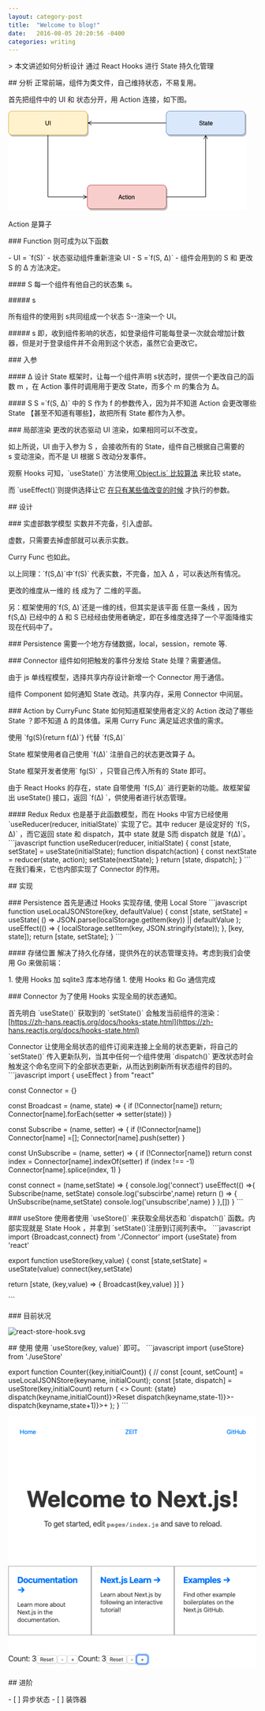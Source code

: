 ```yaml
--- 
layout: category-post
title:  "Welcome to blog!"
date:   2016-08-05 20:20:56 -0400
categories: writing
---
```


\> 本文讲述如何分析设计 通过 React Hooks 进行 State 持久化管理

\## 分析
正常前端，组件为类文件，自己维持状态，不易复用。

首先把组件中的 UI 和 状态分开，用 Action 连接，如下图。

![UI=f(State).png](assert/1573654060345-7a199253-b266-4610-8632-066e77adf5c3.png)

Action 是算子

\### Function
则可成为以下函数

\- UI = \`f(S)\`
 \- 状态驱动组件重新渲染 UI
\- S =\`f(S, ∆)\`
 \- 组件会用到的 S 和 更改 S 的 ∆ 方法决定。

\#### S
每一个组件有他自己的状态集 s。

\##### s

所有组件的使用到 s共同组成一个状态 S--渲染一个 UI。

\##### s
即，收到组件影响的状态，如登录组件可能每登录一次就会增加计数器，但是对于登录组件并不会用到这个状态，虽然它会更改它。

\### 入参

\#### ∆
设计 State 框架时，让每一个组件声明 s状态时，提供一个更改自己的函数 m ，在 Action 事件时调用用于更改 State，而多个 m 的集合为 ∆。

\#### S
S =\`f(S, ∆)\` 中的 S 作为 f 的参数传入，因为并不知道 Action 会更改哪些 State 【甚至不知道有哪些】，故把所有 State 都作为入参。

\### 局部渲染
更改的状态驱动 UI 渲染，如果相同可以不改变。

如上所说，UI 由于入参为 S ，会接收所有的 State，组件自己根据自己需要的 s 变动渲染，而不是 UI 根据 S 改动分发事件。

观察 Hooks 可知，\`useState()\` 方法使用[\`Object.is\` 比较算法](https://developer.mozilla.org/en-US/docs/Web/JavaScript/Reference/Global\_Objects/Object/is#Description) 来比较 state。

而 \`useEffect()\`则提供选择让它 [在只有某些值改变的时候](https://zh-hans.reactjs.org/docs/hooks-reference.html#conditionally-firing-an-effect) 才执行的参数。

\## 设计

\### 实虚部数学模型
实数并不完备，引入虚部。

虚数，只需要去掉虚部就可以表示实数。

Curry Func 也如此。

以上同理：\`f(S,∆)\`中\`f(S)\` 代表实数，不完备，加入 ∆ ，可以表达所有情况。

更改的维度从一维的 线 成为了 二维的平面。

另：框架使用的\`f(S, ∆)\`还是一维的线，但其实是该平面 任意一条线 ，因为 f(S,∆) 已经中的 ∆ 和 S 已经经由使用者确定，即在多维度选择了一个平面降维实现在代码中了。

\### Persistence
需要一个地方存储数据，local，session，remote 等.

\### Connector
组件如何把触发的事件分发给 State 处理？需要通信。

由于 js 单线程模型，选择共享内存设计新增一个 Connector 用于通信。

组件 Component 如何通知 State 改动。共享内存，采用 Connector 中间层。

\### Action by CurryFunc
State 如何知道框架使用者定义的 Action 改动了哪些 State ？即不知道 ∆ 的具体值。采用 Curry Func 满足延迟求值的需求。

使用 \`fg(S){return f(∆)\`} 代替 \`f(S,∆)\`

State 框架使用者自己使用 \`f(∆)\` 注册自己的状态更改算子 ∆。

State 框架开发者使用\` fg(S)\` ，只管自己传入所有的 State 即可。

由于 React Hooks 的存在，state 自带使用 \`f(S,∆)\` 进行更新的功能。故框架留出 useState() 接口，返回 \`f(∆) \`，供使用者进行状态管理。

\#### Redux
Redux 也是基于此函数模型，而在 Hooks 中官方已经使用 \`useReducer(reducer, initialState)\` 实现了它。其中 reducer 是设定好的 \`f(S，∆)\` ，而它返回 state 和 dispatch，其中 state 就是 S而 dispatch 就是 \`f(∆)\`。
\`\`\`javascript
function useReducer(reducer, initialState) {
 const [state, setState] = useState(initialState);
 function dispatch(action) {
 const nextState = reducer(state, action);
 setState(nextState);
 }
 return [state, dispatch];
}
\`\`\`
在我们看来，它也内部实现了 Connector 的作用。

\## 实现

\### Persistence
首先是通过 Hooks 实现存储, 使用 Local Store
\`\`\`javascript
function useLocalJSONStore(key, defaultValue) {
 const [state, setState] = useState(
 () =\> JSON.parse(localStorage.getItem(key)) \|\| defaultValue
 );
 useEffect(() => {
 localStorage.setItem(key, JSON.stringify(state));
 }, [key, state]);
 return [state, setState];
}
\`\`\`

\#### 存储位置
解决了持久化存储，提供外在的状态管理支持。考虑到我们会使用 Go 来做前端：

1\. 使用 Hooks 加 sqlite3 库本地存储
1\. 使用 Hooks 和 Go 通信完成

\### Connector
为了使用 Hooks 实现全局的状态通知。

首先明白 \`useState()\` 获取到的 \`setState()\` 会触发当前组件的渲染：[https://zh-hans.reactjs.org/docs/hooks-state.html](https://zh-hans.reactjs.org/docs/hooks-state.html)

Connector 让使用全局状态的组件订阅来连接上全局的状态更新，将自己的 \`setState()\` 传入更新队列，当其中任何一个组件使用 \`dispatch()\` 更改状态时会触发这个命名空间下的全部状态更新，从而达到刷新所有状态组件的目的。
\`\`\`javascript
import { useEffect } from "react"

const Connector = {}

const Broadcast = (name, state) => {
 if (!Connector[name]) return;
 Connector[name].forEach(setter => setter(state))
}

const Subscribe = (name, setter) => {
 if (!Connector[name]) Connector[name] =[];
 Connector[name].push(setter)
}

const UnSubscribe = (name, setter) => {
 if (!Connector[name]) return
 const index = Connector[name].indexOf(setter)
 if (index !== -1) Connector[name].splice(index, 1)
}

const connect = (name,setState) => {
 console.log('connect')
 useEffect(() =>{
 Subscribe(name, setState)
 console.log('subscirbe',name)
 return () => {
 UnSubscribe(name,setState)
 console.log('unsubscribe',name)
 }
 },[])
}
\`\`\`

\### useStore
使用者使用 \`useStore()\` 来获取全局状态和 \`dispatch()\` 函数。内部实现就是 State Hook ，并拿到 \`setState()\`注册到订阅列表中。
\`\`\`javascript
import {Broadcast,connect} from './Connector'
import {useState} from 'react'

export function useStore(key,value) {
 const [state,setState] = useState(value)
 connect(key,setState)

 return [state, (key,value) => {
 Broadcast(key,value)
 }]
}

\`\`\`

\### 目前状况

![react-store-hook.svg](https://cdn.nlark.com/yuque/0/2019/svg/176280/1574064167135-22f14865-31ba-4b6c-a144-0d1315954ec1.svg#align=left&display=inline&height=380&name=react-store-hook.svg&originHeight=272&originWidth=323&size=56655&status=done&width=451)

\## 使用
使用 \`useStore(key, value)\` 即可。
\`\`\`javascript
import {useStore} from './useStore'

export function Counter({key,initialCount}) {
 // const [count, setCount] = useLocalJSONStore(keyname, initialCount);
 const [state, dispatch] = useStore(key,initialCount)
 return (
 <>
 Count: {state}
  dispatch(keyname,initialCount)}>Reset dispatch(keyname,state-1)}>- dispatch(keyname,state+1)}>+
 );
 }
\`\`\`

![image.png](assert/1574063711150-a567cd8c-2117-47ea-8446-02da34624b22.png)

\## 进阶

\- [ ] 异步状态
\- [ ] 装饰器
